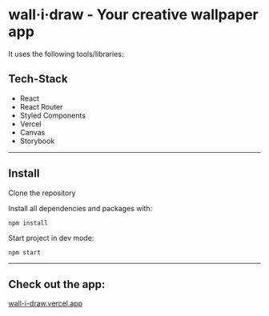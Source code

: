 # **wall·i·draw - Your creative wallpaper app**

It uses the following tools/libraries:

## **Tech-Stack**

- React
- React Router
- Styled Components
- Vercel
- Canvas
- Storybook

---

## **Install**

Clone the repository

Install all dependencies and packages with:

```shell
npm install
```

Start project in dev mode:

```shell
npm start
```

---

## Check out the app:

[wall-i-draw.vercel.app](https://wall-i-draw.vercel.app/)
